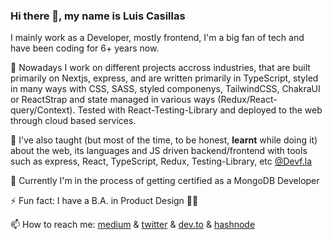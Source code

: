 ### Hi there 👋, my name is Luis Casillas

I mainly work as a Developer, mostly frontend, I'm a big fan of tech and have been coding for 6+ years now. 

🔭 Nowadays I work on different projects accross industries, that are built primarily on Nextjs, express, and are written primarily in TypeScript, styled in many ways with CSS, SASS, styled componenys, TailwindCSS, ChakraUI or ReactStrap and state managed in various ways (Redux/React-query/Context). Tested with React-Testing-Library and deployed to the web through cloud based services.  

🧮 I've also taught (but most of the time, to be honest, **learnt** while doing it) about the web, its languages and JS driven backend/frontend with tools such as express, React, TypeScript, Redux, Testing-Library, etc [@Devf.la](https://github.com/devfmx)
  
🌱 Currently I'm in the process of getting certified as a MongoDB Developer

⚡️ Fun fact: I have a B.A. in Product Design 🏴‍☠️

📫 How to reach me: [medium](https://gwitchr.medium.com) & [twitter](https://twitter.com/gwitchr) & [dev.to](https://dev.to/gwitchr) & [hashnode](https://hashnode.com/@Gwitchr)


<!--
**casillasluisn12/casillasluisn12** is a ✨ _special_ ✨ repository because its `README.md` (this file) appears on your GitHub profile.

Here are some ideas to get you started:

- 🔭 I’m currently working on ...
- 🌱 I’m currently learning ...
- 👯 I’m looking to collaborate on ...
- 🤔 I’m looking for help with ...
- 💬 Ask me about ...
- 📫 How to reach me: ...
- 😄 Pronouns: ...
- ⚡ Fun fact: ...
-->
